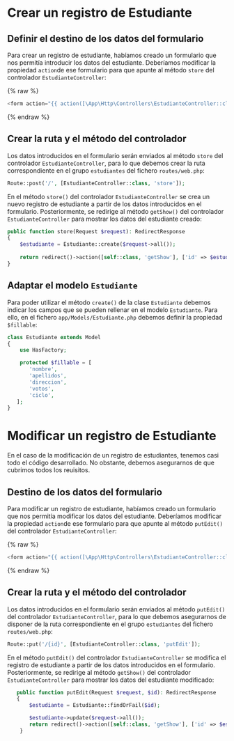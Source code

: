 # Crear un registro de Estudiante

## Definir el destino de los datos del formulario

Para crear un registro de estudiante, habíamos creado un formulario que nos permitía introducir los datos del estudiante. Deberíamos modificar la propiedad `action`de ese formulario para que apunte al método `store` del controlador `EstudianteController`:

{% raw %}
```php
<form action="{{ action([\App\Http\Controllers\EstudianteController::class, 'store']) }}" method="POST">
```
{% endraw %}

## Crear la ruta y el método del controlador

Los datos introducidos en el formulario serán enviados al método `store` del controlador `EstudianteController`, para lo que debemos crear la ruta correspondiente en el grupo `estudiantes` del fichero `routes/web.php`:

```php
Route::post('/', [EstudianteController::class, 'store']);
```

En el método `store()` del controlador `EstudianteController` se crea un nuevo registro de estudiante a partir de los datos introducidos en el formulario. Posteriormente, se redirige al método `getShow()` del controlador `EstudianteController` para mostrar los datos del estudiante creado:

```php
public function store(Request $request): RedirectResponse
{
    $estudiante = Estudiante::create($request->all());
    
    return redirect()->action([self::class, 'getShow'], ['id' => $estudiante->id]);
}
```

## Adaptar el modelo `Estudiante`
Para poder utilizar el método `create()` de la clase `Estudiante` debemos indicar los campos que se pueden rellenar en el modelo `Estudiante`. Para ello, en el fichero `app/Models/Estudiante.php` debemos definir la propiedad `$fillable`:

```php
class Estudiante extends Model
{
    use HasFactory;

    protected $fillable = [
       'nombre',
       'apellidos',
       'direccion',
       'votos',
       'ciclo',
   ];
}
```

# Modificar un registro de Estudiante

En el caso de la modificación de un registro de estudiantes, tenemos casi todo el código desarrollado. No obstante, debemos asegurarnos de que cubrimos todos los reuisitos.

## Destino de los datos del formulario

Para modificar un registro de estudiante, habíamos creado un formulario que nos permitía modificar los datos del estudiante. Deberíamos modificar la propiedad `action`de ese formulario para que apunte al método `putEdit()` del controlador `EstudianteController`:

{% raw %}
```php
<form action="{{ action([\App\Http\Controllers\EstudianteController::class, 'putEdit'], ['id' => $estudiante->id]) }}" method="POST">
```
{% endraw %}

## Crear la ruta y el método del controlador

Los datos introducidos en el formulario serán enviados al método `putEdit()` del controlador `EstudianteController`, para lo que debemos asegurarnos de disponer de la ruta correspondiente en el grupo `estudiantes` del fichero `routes/web.php`:

```php
Route::put('/{id}', [EstudianteController::class, 'putEdit']);
```

En el método `putEdit()` del controlador `EstudianteController` se modifica el registro de estudiante a partir de los datos introducidos en el formulario. Posteriormente, se redirige al método `getShow()` del controlador `EstudianteController` para mostrar los datos del estudiante modificado:

```php
   public function putEdit(Request $request, $id): RedirectResponse
   {
       $estudiante = Estudiante::findOrFail($id);

       $estudiante->update($request->all());
       return redirect()->action([self::class, 'getShow'], ['id' => $estudiante->id]);
    }
```
